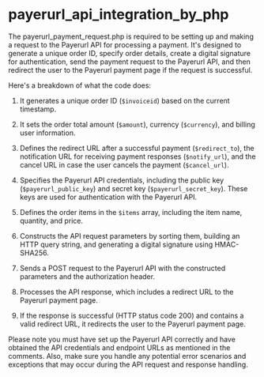 # payerurl_api_integration_by_php
The payerurl_payment_request.php is required to be setting up and making a request to the Payerurl API for processing a payment. It's designed to generate a unique order ID, specify order details, create a digital signature for authentication, send the payment request to the Payerurl API, and then redirect the user to the Payerurl payment page if the request is successful.

Here's a breakdown of what the code does:

1. It generates a unique order ID (`$invoiceid`) based on the current timestamp.

2. It sets the order total amount (`$amount`), currency (`$currency`), and billing user information.

3. Defines the redirect URL after a successful payment (`$redirect_to`), the notification URL for receiving payment responses (`$notify_url`), and the cancel URL in case the user cancels the payment (`$cancel_url`).

4. Specifies the Payerurl API credentials, including the public key (`$payerurl_public_key`) and secret key (`$payerurl_secret_key`). These keys are used for authentication with the Payerurl API.

5. Defines the order items in the `$items` array, including the item name, quantity, and price.

6. Constructs the API request parameters by sorting them, building an HTTP query string, and generating a digital signature using HMAC-SHA256.

7. Sends a POST request to the Payerurl API with the constructed parameters and the authorization header.

8. Processes the API response, which includes a redirect URL to the Payerurl payment page.

9. If the response is successful (HTTP status code 200) and contains a valid redirect URL, it redirects the user to the Payerurl payment page.

Please note you must have set up the Payerurl API correctly and have obtained the API credentials and endpoint URLs as mentioned in the comments. Also, make sure you handle any potential error scenarios and exceptions that may occur during the API request and response handling.
